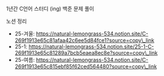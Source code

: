 1년간 C언어 스터디 (ing)
백준 문제 풀이



노션 정리

* 25-겨울: https://natural-lemongrass-534.notion.site/C-269f1913e65c81afaa42c6ee5d84fce1?source=copy\_link
* 25-1: https://natural-lemongrass-534.notion.site/25-1-C-269f1913e65c81289a7bcb5eaea8ec8e?source=copy\_link
* 25-여름: https://natural-lemongrass-534.notion.site/C-269f1913e65c815ebf85f62ced564480?source=copy\_link
